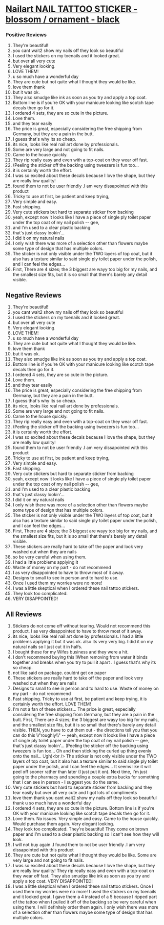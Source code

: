 # [Nailart NAIL TATTOO STICKER - blossom / ornament - black](https://products.checkmycream.com/products/Nailart-NAIL-TATTOO-STICKER-blossom-ornament-black.html)

### Positive Reviews

<ol>
      <li>They&#x27;re beautiful!</li>
      <li>you cant wait2 show my nails off they look so beautiful</li>
      <li>I used the stickers on my toenails and it looked great.</li>
      <li>but over all very cute</li>
      <li>Very elegant looking.</li>
      <li>LOVE THEM!</li>
      <li>u so much have a wonderful day</li>
      <li>They are cute but not quite what I thought they would be like.</li>
      <li>love them thank</li>
      <li>but it was ok.</li>
      <li>They also smudge like ink as soon as you try and apply a top coat.</li>
      <li>Bottom line is if you&#x27;re OK with your manicure looking like scotch tape decals then go for it.</li>
      <li>I ordered 4 sets, they are so cute in the picture.  </li>
      <li>Love them.  </li>
      <li>and they tear easily</li>
      <li>The price is great, especially considering the free shipping from Germany, but they are a pain in the butt.</li>
      <li>I guess that&#x27;s why its so cheap.</li>
      <li>its nice, looks like real nail art done by professionals.</li>
      <li>Some are very large and not going to fit nails.</li>
      <li>Came to the house quickly.  </li>
      <li>They rip really easy and even with a top-coat on they wear off fast.</li>
      <li>(Peeling the sticker off the backing using tweezers is fun too...</li>
      <li>it is certainly worth the effort.  </li>
      <li>I was so excited about these decals because I love the shape, but they are really low quality!</li>
      <li>found them to not be user friendly .I am very dissapointed with this product</li>
      <li>Tricky to use at first, be patient and keep trying,  </li>
      <li>Very simple and easy.  </li>
      <li>Fast shipping.  </li>
      <li>Very cute stickers but hard to separate sticker from backing</li>
      <li>yeah, except now it looks like I have a piece of single ply toilet paper under the top coat of my nail polish -- gee,</li>
      <li>and I&#x27;m used to a clear plastic backing</li>
      <li>that&#x27;s just classy lookin&#x27;...</li>
      <li>I did it on my natural nails</li>
      <li>I only wish there was more of a selection other than flowers maybe some type of design that has multiple colors.</li>
      <li>The sticker is not only visible under the TWO layers of top coat, but it also has a texture similar to said single ply toilet paper under the polish, and I can feel the edges...</li>
      <li>First, There are 4 sizes; the 3 biggest are wayy too big for my nails, and the smallest size fits, but it is so small that there&#x27;s barely any detail visible.  </li>
</ol>


<h2>Negative Reviews</h2>
<ol>
<li> They&#x27;re beautiful!</li>
<li> you cant wait2 show my nails off they look so beautiful</li>
<li> I used the stickers on my toenails and it looked great.</li>
<li> but over all very cute</li>
<li> Very elegant looking.</li>
<li> LOVE THEM!</li>
<li> u so much have a wonderful day</li>
<li> They are cute but not quite what I thought they would be like.</li>
<li> love them thank</li>
<li> but it was ok.</li>
<li> They also smudge like ink as soon as you try and apply a top coat.</li>
<li> Bottom line is if you&#x27;re OK with your manicure looking like scotch tape decals then go for it.</li>
<li> I ordered 4 sets, they are so cute in the picture.  </li>
<li> Love them.  </li>
<li> and they tear easily</li>
<li> The price is great, especially considering the free shipping from Germany, but they are a pain in the butt.</li>
<li> I guess that&#x27;s why its so cheap.</li>
<li> its nice, looks like real nail art done by professionals.</li>
<li> Some are very large and not going to fit nails.</li>
<li> Came to the house quickly.  </li>
<li> They rip really easy and even with a top-coat on they wear off fast.</li>
<li> (Peeling the sticker off the backing using tweezers is fun too...</li>
<li> it is certainly worth the effort.  </li>
<li> I was so excited about these decals because I love the shape, but they are really low quality!</li>
<li> found them to not be user friendly .I am very dissapointed with this product</li>
<li> Tricky to use at first, be patient and keep trying,  </li>
<li> Very simple and easy.  </li>
<li> Fast shipping.  </li>
<li> Very cute stickers but hard to separate sticker from backing</li>
<li> yeah, except now it looks like I have a piece of single ply toilet paper under the top coat of my nail polish -- gee,</li>
<li> and I&#x27;m used to a clear plastic backing</li>
<li> that&#x27;s just classy lookin&#x27;...</li>
<li> I did it on my natural nails</li>
<li> I only wish there was more of a selection other than flowers maybe some type of design that has multiple colors.</li>
<li> The sticker is not only visible under the TWO layers of top coat, but it also has a texture similar to said single ply toilet paper under the polish, and I can feel the edges...</li>
<li> First, There are 4 sizes; the 3 biggest are wayy too big for my nails, and the smallest size fits, but it is so small that there&#x27;s barely any detail visible.  </li>
<li> These stickers are really hard to take off the paper and look very washed out when they are nails</li>
<li> so be very careful when using them.</li>
<li> I had a little problems applying it</li>
<li> Waste of money on my part - do not recommend</li>
<li> I as very disappointed to have to throw most of it away.</li>
<li> Designs to small to see in person and to hard to use.  </li>
<li> Once I used them my worries were no more!</li>
<li> I was a little skeptical when I ordered these nail tattoo stickers.</li>
<li> They look too complicated.</li>
<li> VERY DISAPPOINTED!</li>
</ol>

<h2>All Reviews</h2>

<ol>
    <li> Stickers do not come off without tearing. Would not recommend this product.  I as very disappointed to have to throw most of it away.</li>
    <li> its nice, looks like real nail art done by professionals. I had a little problems applying it but it was ok. also its very very big. I did it on my natural nails so I just cut it in halfs.</li>
    <li> I bought these for my Wifes business and they were a hit.</li>
    <li> I don&#x27;t recommend buying this !When removing from water it binds together and breaks when you try to pull it apart . I guess that&#x27;s why its so cheap.</li>
    <li> not like said on package. couldnt get on paper</li>
    <li> These stickers are really hard to take off the paper and look very washed out when they are nails</li>
    <li> Designs to small to see in person and to hard to use.  Waste of money on my part - do not recommend</li>
    <li> Fast shipping.  Tricky to use at first, be patient and keep trying,  it is certainly worth the effort.  LOVE THEM!</li>
    <li> I&#x27;m not a fan of these stickers... The price is great, especially considering the free shipping from Germany, but they are a pain in the butt. First, There are 4 sizes; the 3 biggest are wayy too big for my nails, and the smallest size fits, but it is so small that there&#x27;s barely any detail visible.  THEN, you have to cut them out - the directions tell you that you can do this \\&quot;roughly\\&quot; -- yeah, except now it looks like I have a piece of single ply toilet paper under the top coat of my nail polish -- gee, that&#x27;s just classy lookin&#x27;... (Peeling the sticker off the backing using tweezers is fun too... Oh and then sticking the curled up thing evenly onto the nail... Ugh)&lt;br /&gt; The sticker is not only visible under the TWO layers of top coat, but it also has a texture similar to said single ply toilet paper under the polish, and I can feel the edges... It seems like it will peel off sooner rather than later (I just put it on).  Next time, I&#x27;m just going to the pharmacy and spending a couple extra bucks for something that I can see in person - I suggest you do the same.</li>
    <li> Very cute stickers but hard to separate sticker from backing and they tear easily but over all very cute and I got lots of compliments</li>
    <li> love them thank you cant wait2 show my nails off they look so beautiful thank u so much have a wonderful day</li>
    <li> I ordered 4 sets, they are so cute in the picture.  Bottom line is if you&#x27;re OK with your manicure looking like scotch tape decals then go for it.</li>
    <li> Love them.  No issues.  Very simple and easy.  Came to the house quickly.  Would purchase them again.  Very elegant looking.</li>
    <li> They look too complicated. They&#x27;re beautiful! They come on brown paper and I&#x27;m used to a clear plastic backing so I can&#x27;t see how they will look.</li>
    <li> I will not buy again .I found them to not be user friendly .I am very dissapointed with this product</li>
    <li> They are cute but not quite what I thought they would be like. Some are very large and not going to fit nails.</li>
    <li> I was so excited about these decals because I love the shape, but they are really low quality! They rip really easy and even with a top-coat on they wear off fast. They also smudge like ink as soon as you try and apply a top coat. VERY DISAPPOINTED!</li>
    <li> I was a little skeptical when I ordered these nail tattoo stickers. Once I used them my worries were no more! I used the stickers on my toenails and it looked great. I gave them a 4 instead of a 5 because I ripped part of the tattoo when I pulled it off of the backing so be very careful when using them. I will definitely order them again. I only wish there was more of a selection other than flowers maybe some type of design that has multiple colors.</li>
</ol>




